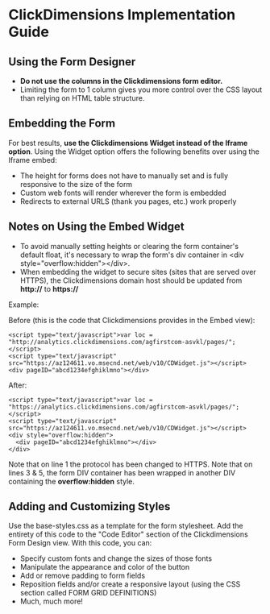 # ClickDimensions Implementation Guide

## Using the Form Designer

- **Do not use the columns in the Clickdimensions form editor.**
- Limiting the form to 1 column gives you more control over the CSS layout than relying on HTML table structure.

## Embedding the Form

For best results, **use the Clickdimensions Widget instead of the Iframe option**. Using the Widget option offers the following benefits over using the Iframe embed:
- The height for forms does not have to manually set and is fully responsive to the size of the form
- Custom web fonts will render wherever the form is embedded
- Redirects to external URLS (thank you pages, etc.) work properly

## Notes on Using the Embed Widget

- To avoid manually setting heights or clearing the form container&#39;s default float, it&#39;s necessary to wrap the form&#39;s div container in &lt;div style=&quot;overflow:hidden&quot;&gt;&lt;/div&gt;.
- When embedding the widget to secure sites (sites that are served over HTTPS), the Clickdimensions domain host should be updated from **http://** to **https://**

Example:

Before (this is the code that Clickdimensions provides in the Embed view):
~~~~
<script type="text/javascript">var loc = "http://analytics.clickdimensions.com/agfirstcom-asvkl/pages/";</script>
<script type="text/javascript" src="https://az124611.vo.msecnd.net/web/v10/CDWidget.js"></script>
<div pageID="abcd1234efghiklmno"></div>
~~~~

After:
~~~~
<script type="text/javascript">var loc = "https://analytics.clickdimensions.com/agfirstcom-asvkl/pages/";</script>
<script type="text/javascript" src="https://az124611.vo.msecnd.net/web/v10/CDWidget.js"></script>
<div style="overflow:hidden">
  <div pageID="abcd1234efghiklmno"></div>
</div>
~~~~

Note that on line 1 the protocol has been changed to HTTPS. Note that on lines 3 & 5, the form DIV container has been wrapped in another DIV containing the **overflow:hidden** style.

## Adding and Customizing Styles

Use the base-styles.css as a template for the form stylesheet. Add the entirety of this code to the &quot;Code Editor&quot; section of the Clickdimensions Form Design view. With this code, you can:

- Specify custom fonts and change the sizes of those fonts
- Manipulate the appearance and color of the button
- Add or remove padding to form fields
- Reposition fields and/or create a responsive layout (using the CSS section called FORM GRID DEFINITIONS)
- Much, much more!
